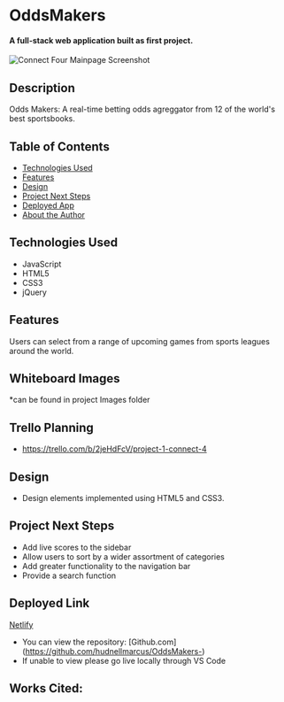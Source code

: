 # OddsMakers

#### A full-stack web application built as first project.
<img src="./Images/homeBackground.jpeg" alt="Connect Four Mainpage Screenshot"/>

## Description
Odds Makers: A real-time betting odds agreggator from 12 of the world's best sportsbooks.

## Table of Contents
* [Technologies Used](#technologiesused)
* [Features](#features)
* [Design](#design)
* [Project Next Steps](#nextsteps)
* [Deployed App](#deployment)
* [About the Author](#author)

## <a name="technologiesused"></a>Technologies Used
* JavaScript
* HTML5
* CSS3
* jQuery


## Features
Users can select from a range of upcoming games from sports leagues around the world. 

## Whiteboard Images
*can be found in project Images folder

## Trello Planning
* https://trello.com/b/2jeHdFcV/project-1-connect-4

## <a name="design"></a>Design
* Design elements implemented using HTML5 and CSS3. 


## <a name="nextsteps"></a>Project Next Steps
* Add live scores to the sidebar
* Allow users to sort by a wider assortment of categories
* Add greater functionality to the navigation bar
* Provide a search function


## <a name="deployment"></a>Deployed Link
[Netlify](https://wonderful-brahmagupta-6a75d3.netlify.com)

* You can view the repository:
[Github.com] (https://github.com/hudnellmarcus/OddsMakers-)
* If unable to view please go live locally through VS Code
    
## Works Cited:



















